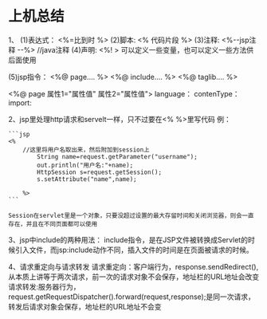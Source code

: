 # 上机总结

1、
(1)表达式：
    <%=比到时 %>
(2)脚本:
    <% 代码片段 %>
(3)注释:
    <%--jsp注释 --%>
    <!--html注释-->
    //java注释
(4)声明:
    <%! >  可以定义一些变量，也可以定义一些方法供后面使用

(5)jsp指令：
    <%@ page.... %>
    <%@ include.... %>
    <%@ taglib.... %>

<%@ page 属性1="属性值" 属性2="属性值">
    language：
    contenType：
    import:

2、jsp里处理http请求和servelt一样，只不过要在<% %>里写代码
    例：

    ```jsp
    <%
        //这里将用户名取出来，然后附加到session上
            String name=request.getParameter("username");
            out.println("用户名:"+name);
            HttpSession s=request.getSession();
            s.setAttribute("name",name);

        %>
    ```

    Session在servlet里是一个对象，只要没超过设置的最大存留时间和关闭浏览器，则会一直存在，并且在不同页面都可以使用

3、jsp中include的两种用法：
    include指令，是在JSP文件被转换成Servlet的时候引入文件，而jsp:include动作不同，插入文件的时间是在页面被请求的时候。

4、请求重定向与请求转发
请求重定向：客户端行为，response.sendRedirect(),从本质上讲等于两次请求，前一次的请求对象不会保存，地址栏的URL地址会改变
请求转发:服务器行为，request.getRequestDispatcher().forward(request,response);是同一次请求，转发后请求对象会保存，地址栏的URL地址不会变